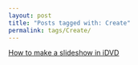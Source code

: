 ```yaml
---
layout: post
title: "Posts tagged with: Create"
permalink: tags/Create/
---
```

[How to make a slideshow in iDVD](/2011/08/how-to-make-slideshow-in-idvd)
